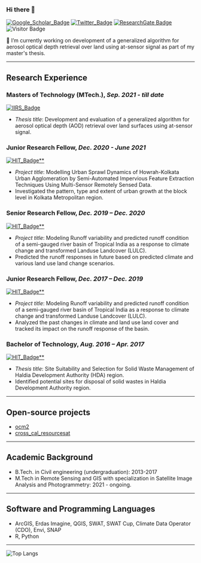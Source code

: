 ### Hi there 👋

[![Google_Scholar_Badge](https://img.shields.io/badge/Google-Scholar-lightgrey)](https://scholar.google.com/citations?user=cF8Oa7AAAAAJ&hl=en)
[![Twitter_Badge](https://img.shields.io/twitter/follow/akhilesh_9661?style=social)](https://twitter.com/akhilesh_9661)
[![ResearchGate Badge](https://img.shields.io/badge/ResearcGate-orange)](https://www.researchgate.net/profile/Akhilesh-Kumar-41)
![Visitor Badge](https://visitor-badge.laobi.icu/badge?page_id=akhi9661.akhi9661)

🔭 I’m currently working on development of a generalized algorithm for aerosol optical depth retrieval over land using at-sensor signal as part of my master's thesis.

---

## Research Experience

### Masters of Technology (MTech.), *Sep. 2021 - till date*
[![IIRS_Badge](https://img.shields.io/badge/Indian_Institute_of_Remote_Sensing-blue)](https://www.iirs.gov.in/photogrammetry-and-remote-sensing-department)

- *Thesis title*: Development and evaluation of a generalized algorithm for aerosol optical depth (AOD) retrieval over land surfaces using at-sensor signal.

### Junior Research Fellow, *Dec. 2020 - June 2021*
[![HIT_Badge**](https://img.shields.io/badge/Haldia_Institute_of_Technology-blue)](https://hithaldia.ac.in/civil-engineering-home/)

- *Project title*: Modelling Urban Sprawl Dynamics of Howrah-Kolkata Urban Agglomeration by Semi-Automated Impervious Feature Extraction Techniques Using Multi-Sensor Remotely Sensed Data. 
- Investigated the pattern, type and extent of urban growth at the block level in Kolkata Metropolitan region.

### Senior Research Fellow, *Dec. 2019 – Dec. 2020*
[![HIT_Badge**](https://img.shields.io/badge/Haldia_Institute_of_Technology-blue)](https://hithaldia.ac.in/civil-engineering-home/)

- *Project title*: Modeling Runoff variability and predicted runoff condition of a semi-gauged river basin of Tropical India as a response to climate change and transformed Landuse Landcover (LULC). 
- Predicted the runoff responses in future based on predicted climate and various land use land change scenarios. 

### Junior Research Fellow, *Dec. 2017 – Dec. 2019*
[![HIT_Badge**](https://img.shields.io/badge/Haldia_Institute_of_Technology-blue)](https://hithaldia.ac.in/civil-engineering-home/)

- *Project title*: Modeling Runoff variability and predicted runoff condition of a semi-gauged river basin of Tropical India as a response to climate change and transformed Landuse Landcover (LULC). 
- Analyzed the past changes in climate and land use land cover and tracked its impact on the runoff response of the basin. 

### Bachelor of Technology, *Aug. 2016 – Apr. 2017*
[![HIT_Badge**](https://img.shields.io/badge/Haldia_Institute_of_Technology-blue)](https://hithaldia.ac.in/civil-engineering-home/)

- *Thesis title*: Site Suitability and Selection for Solid Waste Management of Haldia Development Authority (HDA) region.
- Identified potential sites for disposal of solid wastes in Haldia Development Authority region. 

---

## Open-source projects

- [ocm2](https://github.com/akhi9661/ocm2)
- [cross_cal_resourcesat](https://github.com/akhi9661/cross_cal_resourcesat)

---

## Academic Background 

- B.Tech. in Civil engineering (undergraduation): 2013-2017
- M.Tech in Remote Sensing and GIS with specialization in Satellite Image Analysis and Photogrammetry: 2021 - ongoing.

---

## Software and Programming Languages

- ArcGIS, Erdas Imagine, QGIS, SWAT, SWAT Cup, Climate Data Operator (CDO), Envi, SNAP
- R, Python

---

<!-- ![github stats](https://github-readme-stats-sigma-five.vercel.app/api?username=akhi966&show_icons=true&theme=radical) -->
![Top Langs](https://github-readme-stats-sigma-five.vercel.app/api/top-langs/?username=akhi9661&langs_count=3)
